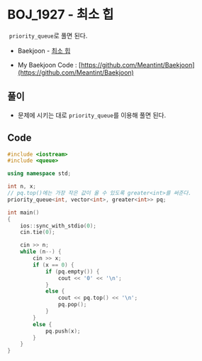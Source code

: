 # BOJ_1927 - 최소 힙

&nbsp;`priority_queue`로 풀면 된다.

- Baekjoon - [최소 힙](https://www.acmicpc.net/problem/1927)

- My Baekjoon Code : [https://github.com/Meantint/Baekjoon](https://github.com/Meantint/Baekjoon)

## 풀이

- 문제에 시키는 대로 `priority_queue`를 이용해 풀면 된다.

## Code

```cpp
#include <iostream>
#include <queue>

using namespace std;

int n, x;
// pq.top()에는 가장 작은 값이 올 수 있도록 greater<int>를 써준다.
priority_queue<int, vector<int>, greater<int>> pq;

int main()
{
    ios::sync_with_stdio(0);
    cin.tie(0);

    cin >> n;
    while (n--) {
        cin >> x;
        if (x == 0) {
            if (pq.empty()) {
                cout << '0' << '\n';
            }
            else {
                cout << pq.top() << '\n';
                pq.pop();
            }
        }
        else {
            pq.push(x);
        }
    }
}
```
